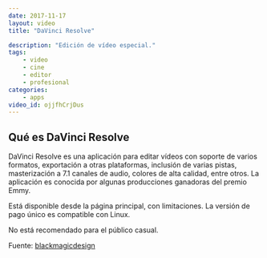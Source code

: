 ```yaml
---
date: 2017-11-17
layout: video
title: "DaVinci Resolve"

description: "Edición de vídeo especial."
tags:
    - video
    - cine
    - editor
    - profesional
categories:
    - apps
video_id: ojjfhCrjDus
---
```


## Qué es DaVinci Resolve

DaVinci Resolve es una aplicación para editar vídeos con soporte de varios formatos, exportación a otras plataformas, inclusión de varias pistas, masterización a 7.1 canales de audio, colores de alta calidad, entre otros. La aplicación es conocida por algunas producciones ganadoras del premio Emmy.

Está disponible desde la página principal, con limitaciones. La versión de pago único es compatible con Linux.

No está recomendado para el público casual.

Fuente: [blackmagicdesign](https://www.blackmagicdesign.com/mx/products/davinciresolve/)
